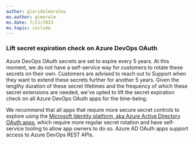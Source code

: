```yaml
---
author: gloridelmorales
ms.author: glmorale
ms.date: 7/11/2023
ms.topic: include
---
```


### Lift secret expiration check on Azure DevOps OAuth

Azure DevOps OAuth secrets are set to expire every 5 years. At this moment, we do not have a self-service way for customers to rotate these secrets on their own. Customers are advised to reach out to Support when they want to extend these secrets further for another 5 years. Given the lengthy duration of these secret lifetimes and the frequency of which these secret extensions are needed, we've opted to lift the secret expiration check on all Azure DevOps OAuth apps for the time-being.

We recommend that all apps that require more secure secret controls to explore using the [Microsoft Identity platform, aka Azure Active Directory OAuth apps](/azure/active-directory/fundamentals/auth-oauth2), which require more regular secret rotation and have self-service tooling to allow app owners to do so. Azure AD OAuth apps support access to Azure DevOps REST APIs.
